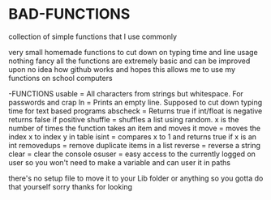 # BAD-FUNCTIONS
collection of simple functions that I use commonly

very small homemade functions to cut down on typing time and line usage
nothing fancy all the functions are extremely basic and can be improved upon
no idea how github works and hopes this allows me to use my functions on school computers

-FUNCTIONS
usable = All characters from strings but whitespace. For passwords and crap
ln = Prints an empty line. Supposed to cut down typing time for text based programs
abscheck = Returns true if int/float is negative returns false if positive
shuffle = shuffles a list using random. x is the number of times the function takes an item and moves it
move = moves the index x to index y in table
isint = compares x to 1 and returns true if x is an int
removedups = remove duplicate items in a list
reverse = reverse a string
clear = clear the console
osuser = easy access to the currently logged on user so you won't need to make a variable and can user it in paths

there's no setup file to move it to your Lib folder or anything so you gotta do that yourself sorry
thanks for looking
